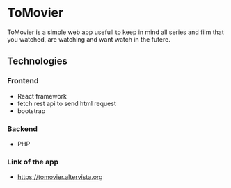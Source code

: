 # ToMovier

ToMovier is a simple web app usefull to keep in mind all series and film that you watched, are watching and want watch in the futere.

## Technologies
### Frontend 
* React framework
* fetch rest api to send html request
* bootstrap

### Backend
* PHP 

### Link of the app
* https://tomovier.altervista.org
